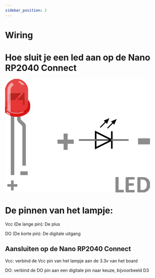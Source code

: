 ```yaml
---
sidebar_position: 2
---
```


# Wiring

# Hoe sluit je een led aan op de Nano RP2040 Connect

![ledpin](Doc_pin_uitleg_led.png)

# De pinnen van het lampje:

Vcc (De lange pin): De plus

DO (De korte pin): De digitale uitgang

## Aansluiten op de Nano RP2040 Connect

Vcc: verbind de Vcc pin van het lampje aan de 3.3v van het board

DO: verbind de DO pin aan een digitale pin naar keuze, bijvoorbeeld D3